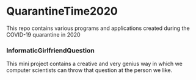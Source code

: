 # QuarantineTime2020
This repo contains various programs and applications created during the COVID-19 quarantine in 2020
### InformaticGirlfriendQuestion
This mini project contains a creative and very genius way in which we computer scientists can throw that question at the person we like.